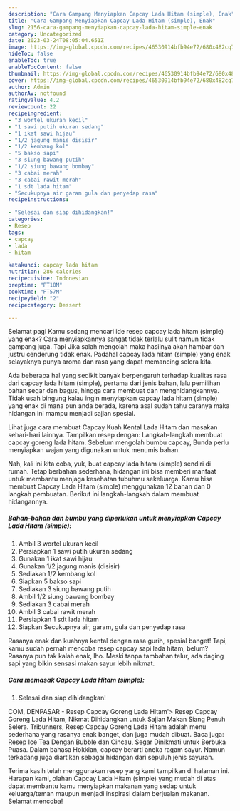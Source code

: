 ```yaml
---
description: "Cara Gampang Menyiapkan Capcay Lada Hitam (simple), Enak"
title: "Cara Gampang Menyiapkan Capcay Lada Hitam (simple), Enak"
slug: 2156-cara-gampang-menyiapkan-capcay-lada-hitam-simple-enak
category: Uncategorized
date: 2023-03-24T08:05:04.651Z
image: https://img-global.cpcdn.com/recipes/46530914bfb94e72/680x482cq70/capcay-lada-hitam-simple-foto-resep-utama.jpg
hideToc: false
enableToc: true
enableTocContent: false
thumbnail: https://img-global.cpcdn.com/recipes/46530914bfb94e72/680x482cq70/capcay-lada-hitam-simple-foto-resep-utama.jpg
cover: https://img-global.cpcdn.com/recipes/46530914bfb94e72/680x482cq70/capcay-lada-hitam-simple-foto-resep-utama.jpg
author: Admin
authorAv: notfound
ratingvalue: 4.2
reviewcount: 22
recipeingredient:
- "3 wortel ukuran kecil"
- "1 sawi putih ukuran sedang"
- "1 ikat sawi hijau"
- "1/2 jagung manis disisir"
- "1/2 kembang kol"
- "5 bakso sapi"
- "3 siung bawang putih"
- "1/2 siung bawang bombay"
- "3 cabai merah"
- "3 cabai rawit merah"
- "1 sdt lada hitam"
- "Secukupnya air garam gula dan penyedap rasa"
recipeinstructions:

- "Selesai dan siap dihidangkan!"
categories:
- Resep
tags:
- capcay
- lada
- hitam

katakunci: capcay lada hitam 
nutrition: 286 calories
recipecuisine: Indonesian
preptime: "PT10M"
cooktime: "PT57M"
recipeyield: "2"
recipecategory: Dessert

---
```



Selamat pagi Kamu sedang mencari ide resep capcay lada hitam (simple) yang enak? Cara menyiapkannya sangat tidak terlalu sulit namun tidak gampang juga. Tapi Jika salah mengolah maka hasilnya akan hambar dan justru cenderung tidak enak. Padahal capcay lada hitam (simple) yang enak selayaknya punya aroma dan rasa yang dapat memancing selera kita.


Ada beberapa hal yang sedikit banyak berpengaruh terhadap kualitas rasa dari capcay lada hitam (simple), pertama dari jenis bahan, lalu pemilihan bahan segar dan bagus, hingga cara membuat dan menghidangkannya. Tidak usah bingung kalau ingin menyiapkan capcay lada hitam (simple) yang enak di mana pun anda berada, karena asal sudah tahu caranya maka hidangan ini mampu menjadi sajian spesial.

Lihat juga cara membuat Capcay Kuah Kental Lada Hitam dan masakan sehari-hari lainnya. Tampilkan resep dengan: Langkah-langkah membuat capcay goreng lada hitam. Sebelum mengolah bumbu capcay, Bunda perlu menyiapkan wajan yang digunakan untuk menumis bahan.


Nah, kali ini kita coba, yuk, buat capcay lada hitam (simple) sendiri di rumah. Tetap berbahan sederhana, hidangan ini bisa memberi manfaat untuk membantu menjaga kesehatan tubuhmu sekeluarga. Kamu bisa membuat Capcay Lada Hitam (simple) menggunakan 12 bahan dan 0 langkah pembuatan. Berikut ini langkah-langkah dalam membuat hidangannya.

<!--inarticleads1-->

##### Bahan-bahan dan bumbu yang diperlukan untuk menyiapkan Capcay Lada Hitam (simple):

1. Ambil 3 wortel ukuran kecil
1. Persiapkan 1 sawi putih ukuran sedang
1. Gunakan 1 ikat sawi hijau
1. Gunakan 1/2 jagung manis (disisir)
1. Sediakan 1/2 kembang kol
1. Siapkan 5 bakso sapi
1. Sediakan 3 siung bawang putih
1. Ambil 1/2 siung bawang bombay
1. Sediakan 3 cabai merah
1. Ambil 3 cabai rawit merah
1. Persiapkan 1 sdt lada hitam
1. Siapkan Secukupnya air, garam, gula dan penyedap rasa


Rasanya enak dan kuahnya kental dengan rasa gurih, spesial banget! Tapi, kamu sudah pernah mencoba resep capcay sapi lada hitam, belum? Rasanya pun tak kalah enak, lho. Meski tanpa tambahan telur, ada daging sapi yang bikin sensasi makan sayur lebih nikmat. 

<!--inarticleads2-->

##### Cara memasak Capcay Lada Hitam (simple):


1. Selesai dan siap dihidangkan!

COM, DENPASAR - Resep Capcay Goreng Lada Hitam&#39;&gt; Resep Capcay Goreng Lada Hitam, Nikmat Dihidangkan untuk Sajian Makan Siang Penuh Selera. Tribunners, Resep Capcay Goreng Lada Hitam adalah menu sederhana yang rasanya enak banget, dan juga mudah dibuat. Baca juga: Resep Ice Tea Dengan Bubble dan Cincau, Segar Dinikmati untuk Berbuka Puasa. Dalam bahasa Hokkian, capcay berarti aneka ragam sayur. Namun terkadang juga diartikan sebagai hidangan dari sepuluh jenis sayuran. 

Terima kasih telah menggunakan resep yang kami tampilkan di halaman ini. Harapan kami, olahan Capcay Lada Hitam (simple) yang mudah di atas dapat membantu kamu menyiapkan makanan yang sedap untuk keluarga/teman maupun menjadi inspirasi dalam berjualan makanan. Selamat mencoba!
